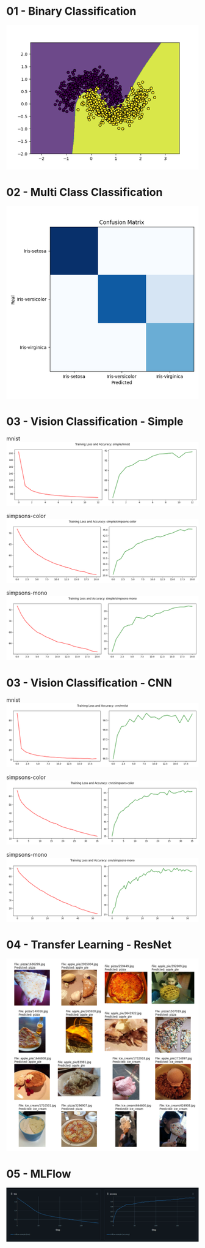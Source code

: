# 01 - Binary Classification
![figure](readme/figure_01.png)

# 02 - Multi Class Classification
![figure](readme/figure_02.png)

# 03 - Vision Classification - Simple
mnist
![mnist](readme/figure_03-simple-mnist.png)

simpsons-color
![simpsons-color](readme/figure_03-simple-simpsons-color.png)

simpsons-mono
![simpsons-mono](readme/figure_03-simple-simpsons-mono.png)

# 03 - Vision Classification - CNN
mnist
![mnist](readme/figure_03-cnn-mnist.png)

simpsons-color
![simpsons-color](readme/figure_03-cnn-simpsons-color.png)

simpsons-mono
![simpsons-mono](readme/figure_03-cnn-simpsons-mono.png)

# 04 - Transfer Learning - ResNet
![transfer-learning](readme/figure_04-transfer-learning.png)

# 05 - MLFlow
![mlflow](readme/figure_05-mlflow.png)
